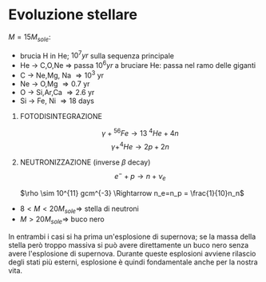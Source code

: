 # Evoluzione stellare

$M = 15 M_{sole}$: 

- brucia H in He;  $10^7 yr$ sulla sequenza principale
- He $\rightarrow$ C,O,Ne $\Rightarrow$ passa $10^6 yr$ a bruciare He: passa nel ramo delle giganti
- C $\rightarrow$ Ne,Mg, Na $\Rightarrow 10^3$ yr 
- Ne $\rightarrow$ O,Mg $\Rightarrow 0.7$ yr
- O $\rightarrow$ Si,Ar,Ca $\Rightarrow 2.6$ yr
- Si $\rightarrow$ Fe, Ni $\Rightarrow 18$ days
 

1. FOTODISINTEGRAZIONE 

    $$\gamma + {}^{56}Fe \rightarrow 13 \;{}^4He + 4n$$
    $$\gamma + ^4He \rightarrow 2p + 2n $$

1. NEUTRONIZZAZIONE (inverse $\beta$ decay)
    $$e^- + p \rightarrow n + \nu_e$$

    $\rho \sim 10^{11} gcm^{-3} \Rightarrow n_e=n_p = \frac{1}{10}n_n$ 

- $8 < M < 20M_{sole} \Rightarrow$ stella di neutroni
- $M > 20 M_{sole} \Rightarrow$ buco nero

In entrambi i casi si ha prima un'esplosione di supernova; se la massa della stella però troppo massiva si può avere direttamente un buco nero senza avere l'esplosione di supernova. Durante queste esplosioni avviene rilascio degli stati più esterni, esplosione è quindi fondamentale anche per la nostra vita.
